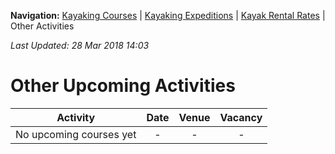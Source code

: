 **Navigation:** [Kayaking Courses](index) &#124; [Kayaking Expeditions](expedition) &#124; [Kayak Rental Rates](rental) &#124; Other Activities

_Last Updated: 28 Mar 2018 14:03_
# Other Upcoming Activities

Activity | Date | Venue | Vacancy
:---:|:---:|:---:|:---:
No upcoming courses yet|-|-|-

